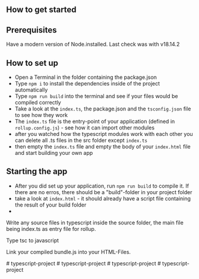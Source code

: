 ## How to get started

## Prerequisites
Have a modern version of Node.installed. Last check was with v18.14.2

## How to set up

- Open a Terminal in the folder containing the package.json
- Type `npm i` to install the dependencies inside of the project automatically
- Type `npm run build` into the terminal and see if your files would be compiled correctly
- Take a look at the `index.ts`, the package.json and the `tsconfig.json` file to see how they work
- The `index.ts` file is the entry-point of your application (defined in `rollup.config.js`) - see how it can import other modules
- after you watched how the typescript modules work with each other you can delete all .ts files in the src folder except `index.ts`
- then empty the `index.ts` file and empty the body of your `index.html` file and start building your own app

## Starting the app

- After you did set up your application, run `npm run build` to compile it. If there are no erros, there should be a "build"-folder in your project folder
- take a look at `index.html` - it should already have a script file containing the result of your build folder
- 

Write any source files in typescript inside the source folder, the main file being index.ts as entry file for rollup.

Type tsc to javascript

Link your compiled bundle.js into your HTML-Files.



#   t y p e s c r i p t - p r o j e c t  
 #   t y p e s c r i p t - p r o j e c t  
 #   t y p e s c r i p t - p r o j e c t  
 #   t y p e s c r i p t - p r o j e c t  
 